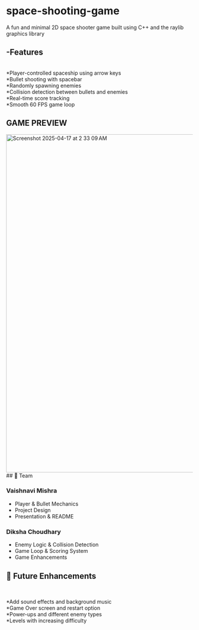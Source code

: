 # space-shooting-game
A  fun and minimal 2D space shooter game built using C++ and the raylib graphics library
<br>
## -Features
<br>
*Player-controlled spaceship using arrow keys
<br>
*Bullet shooting with spacebar
<br>
*Randomly spawning enemies
<br>
*Collision detection between bullets and enemies
<br>
*Real-time score tracking
<br>
*Smooth 60 FPS game loop
<br>


## GAME PREVIEW

<img width="912" alt="Screenshot 2025-04-17 at 2 33 09 AM" src="https://github.com/user-attachments/assets/2fd9c28c-ce01-4949-8e9a-d11967240594" />

<br>
## 👥 Team

### Vaishnavi Mishra
- Player & Bullet Mechanics  
- Project Design  
- Presentation & README

### Diksha Choudhary
- Enemy Logic & Collision Detection  
- Game Loop & Scoring System  
- Game Enhancements



## 🌟 Future Enhancements
<br>

*Add sound effects and background music
<br>
*Game Over screen and restart option
<br>
*Power-ups and different enemy types
<br>
*Levels with increasing difficulty



